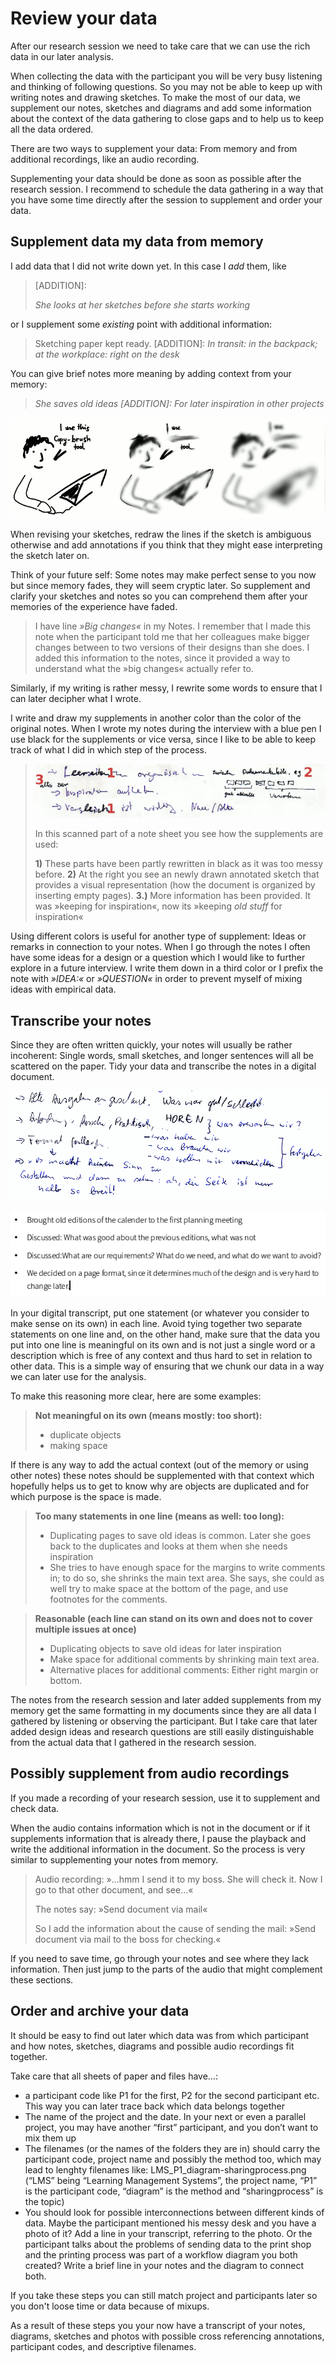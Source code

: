 ﻿# Review your data

After our research session we need to take care that we can use the rich data in our later analysis.

When collecting the data with the participant you will be very busy listening and thinking of following questions. So you may not be able to keep up with writing notes and drawing sketches. To make the most of our data, we supplement our notes, sketches and diagrams and add some information about the context of the data gathering to close gaps and to help us to keep all the data ordered.

There are two ways to supplement your data: From memory and from additional recordings, like an audio recording.

Supplementing your data should be done as soon as possible after the research session. I recommend to schedule the data gathering in a way that you have some time directly after the session to supplement and order your data.

## Supplement data my data from memory

I add data that I did not write down yet. In this case I *add* them, like


> \[ADDITION\]:
>
> *She looks at her sketches before she starts working*


or I supplement some *existing* point with additional information:

> Sketching paper kept ready. \[ADDITION\]: *In transit: in the backpack; at
the workplace: right on the desk*

You can give brief notes more meaning by adding context from your
memory:


> *She saves old ideas \[ADDITION\]: For later inspiration in other
projects*



![memory fades quickly](images/usersketches.png)



When revising your sketches, redraw the lines if the sketch is ambiguous otherwise and add annotations if you think that they might ease interpreting the sketch later on.

Think of your future self: Some notes may make perfect sense to you now
but since memory fades, they will seem cryptic later. So supplement and
clarify your sketches and notes so you can comprehend them after your
memories of the experience have faded.


> I have line *»Big changes«* in my
Notes. I remember that I made this note when the participant told me that her colleagues make bigger
changes between to two versions of their designs than she does.
I added this information to the notes, since it provided a way to understand what the »big changes«
actually refer to.



Similarly, if my writing is rather messy, I rewrite some words to ensure
that I can later decipher what I wrote.

I write and draw my supplements in another color than the color of the original notes. When I wrote my notes
during the interview with a blue pen I use black for the supplements or
vice versa, since I like to be able to keep track of what I did in which
step of the process.



>![](images/NotesSupplements2Anno.png)
>
> In this scanned part of a note sheet you see how the supplements are
 used:
>
>**1)** These parts have been partly rewritten in black as it was too
 messy before. **2)** At the right you see an newly drawn annotated sketch
 that provides a visual representation (how the document is organized
 by inserting empty pages). **3.)** More information has been provided. It
 was »keeping for inspiration«, now its »keeping *old stuff* for
 inspiration«

Using different colors is useful for another type of supplement:
Ideas or remarks in connection to your notes. When I go
through the notes I often have some ideas for a design or a question
which I would like to further explore in a future interview.  I write them down in a third color or I prefix the note with *»IDEA:«* or *»QUESTION«* in order to prevent myself of mixing ideas with empirical data.

## Transcribe your notes

Since they are often written quickly, your notes will usually be rather incoherent: Single words, small sketches, and longer sentences will all be scattered on the paper. Tidy your data and transcribe the notes in a digital document.

![before transcription](images/exampleNotesBeforeTranscript.png)

![after transcription](images/exampleNotesTranscript.png)

In your digital transcript, put one statement (or whatever you consider to make sense on its own) in each line. Avoid tying together two separate statements on one line and, on the other hand, make sure that the data you put into one line is meaningful on its own and is not just a single word or a description which is free of any context and thus hard to set in relation to other data. This is a simple way of ensuring that we chunk our data in a way we can later use for the analysis.

To make this reasoning more clear, here are some examples:

> **Not meaningful on its own (means mostly: too short):**
>
> -  duplicate objects
> -  making space

If there is any way to add the actual context (out of the memory or using other notes)
these notes should be supplemented with that context which hopefully helps us to get to
know why are objects are duplicated and for which purpose is the space is made.


> **Too many statements in one line (means as well: too long):**
>
> - Duplicating pages to save old ideas is common. Later she goes back to the duplicates and looks at them when she needs inspiration
> - She tries to have enough space for the margins to write comments in; to do so, she shrinks the main text area. She says, she could as well try to make space at the bottom of the page, and use footnotes for the comments.


> **Reasonable (each line can stand on its own and does not to cover multiple issues at once)**
>
> - Duplicating objects to save old ideas for later inspiration
> - Make space for additional comments by shrinking main text area.
> - Alternative places for additional comments: Either right margin or bottom.


The notes from the research session and later added supplements from my memory get the same formatting in my documents since they are all data I gathered by listening or observing the participant. But I take care that later added design ideas and research questions
are still easily distinguishable from the actual data that I gathered in the research session.

## Possibly supplement from audio recordings

If you made a recording of your research session, use it to supplement and check data.

When the audio contains information which is not in the document or if it
supplements information that is already there, I pause the playback and write the
additional information in the document. So the process is very similar to supplementing your notes from memory.

> Audio recording: »…hmm I send it to my boss. She will check it. Now I go to that
other document, and see…«
>
> The notes say: »Send document via mail«
>
> So I add the information about the cause of sending the mail:
> »Send document via mail to the boss for checking.«

If you need to save time, go through your notes and see where they lack information. Then just jump
to the parts of the audio that might complement these sections.

## Order and archive your data

It should be easy to find out later which data was from which participant and how notes, sketches, diagrams and possible audio recordings fit together.

Take care that all sheets of paper and files have…:

* a participant code like P1 for the first, P2 for the second participant etc. This way you can later trace back which data belongs together
* The name of the project and the date. In your next or even a parallel project, you may have another “first” participant, and you don’t want to mix them up
* The filenames (or the names of the folders they are in) should carry the participant code, project name and possibly the method too, which may lead to lenghty filenames like: LMS_P1_diagram-sharingprocess.png (“LMS” being “Learning Management Systems”, the project name, “P1” is the participant code, “diagram” is the method and “sharingprocess” is the topic)
* You should look for possible interconnections between different kinds of data. Maybe the participant mentioned his messy desk and you have a photo of it? Add a line in your transcript, referring to the photo. Or the participant talks about the problems of sending data to the print shop and the printing process was part of a workflow diagram you both created? Write a brief line in your notes and the diagram to connect both.

If you take these steps you can still match project and participants later so you don't loose time or data because of mixups.

As a result of these steps you your now have a transcript of your notes, diagrams, sketches and photos with possible cross referencing annotations, participant codes, and descriptive filenames.
